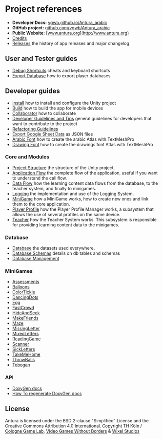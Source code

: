 # Project references

- **Developer Docs:** [vgwb.github.io/Antura_arabic](https://vgwb.github.io/Antura_arabic)
- **GitHub project:** [github.com/vgwb/Antura_arabic](https://github.com/vgwb/Antura_arabic)
- **Public Website:** [www.antura.org](http://www.antura.org)
- [Credits](Credits.md)
- [Releases](Releases.md) the history of app releases and major changelog

## User and Tester guides

- [Debug Shortcuts](HowTo/DebugShortcuts.md) cheats and keyboard shortcuts
- [Export Database](HowTo/ExportPlayerDatabase.md) how to export player databases

## Developer guides

- [Install](HowTo/INSTALL.md) how to install and configure the Unity project
- [Build](HowTo/Build.md) how to build the app for mobile devices
- [Collaborator](Guidelines/Collaborator.md) how to collaborate
- [Developer Guidelines and Tips](Guidelines/DeveloperGuidelines.md) general guidelines for developers that want to contribute to the project
- [Refactoring Guidelines](Guidelines/RefactoringGuidelines.md)
- [Export Google Sheet Data](HowTo/ExportGoogleSheetData.md) as JSON files
- [Arabic Font](HowTo/ArabicFont.md) how to create the arabic Atlas with TextMeshPro
- [Drawing Font](HowTo/DrawingsFont.md) how to create the drawings font Atlas with TextMeshPro

### Core and Modules

- [Project Structure](Guidelines/ProjectStructure.md) the structure of the Unity project.
- [Application Flow](Modules/ApplicationFlow.md) the complete flow of the application, useful if you want to understand the call flow.
- [Data Flow](Modules/DataFlow.md) how the learning content data flows from the database, to the teacher system, and finally to minigames.
- [Logging](Modules/Logging.md) the implementation and use of the Logging System.
- [MiniGame](Modules/MiniGame.md) how a MiniGame works, how to create new ones and link them to the core application.
- [Player Profile](Modules/PlayerProfile.md) how the Player Profile Manager works, a subsystem that allows the use of several profiles on the same device.
- [Teacher](Modules/Teacher.md) how the Teacher System works. This subsystem is responsible for providing learning content data to the minigames.

### Database

- [Database](Modules/Database.md) the datasets used everywhere.
- [Database Schemas](Modules/DatabaseSchemas.md) details on db tables and schemas
- [Database Management](Modules/DatabaseManagement.md)

### MiniGames

- [Assessments](Minigames/Assessments.md)
- [Balloons](Minigames/Balloons.md)
- [ColorTickle](Minigames/ColorTickle.md)
- [DancingDots](Minigames/DancingDots.md)
- [Egg](Minigames/Egg.md)
- [FastCrowd](Minigames/FastCrowd.md)
- [HideAndSeek](Minigames/HideAndSeek.md)
- [MakeFriends](Minigames/MakeFriends.md)
- [Maze](Minigames/Maze.md)
- [MissingLetter](Minigames/MissingLetter.md)
- [MixedLetters](Minigames/MixedLetters.md)
- [ReadingGame](Minigames/ReadingGame.md)
- [Scanner](Minigames/Scanner.md)
- [SickLetters](Minigames/SickLetters.md)
- [TakeMeHome](Minigames/TakeMeHome.md)
- [ThrowBalls](Minigames/ThrowBalls.md)
- [Tobogan](Minigames/Tobogan.md)

### API

- [DoxyGen docs](API/index.html)
- [How To regenerate DoxyGen docs](HowTo/APIDocsGeneration.html)

## License

Antura is licensed under the BSD 2-clause "Simplified" License and the Creative Commons Attribution 4.0 International.
Copyright [TH Köln / Cologne Game Lab](http://www.colognegamelab.de/), [Video Games Without Borders](http://vgwb.org) & [Wixel Studios](www.wixelstudios.com)
